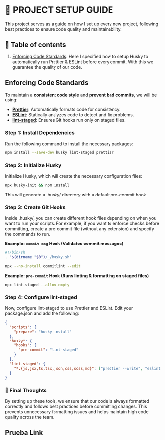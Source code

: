# 🚀 PROJECT SETUP GUIDE

This project serves as a guide on how I set up every new project, following best practices to ensure code quality and maintainability.

## 📜 Table of contents

1. [Enforcing Code Standards](#enforcing-code-standards). Here I specified how to setup Husky to automatically run Prettier & ESLint before every commit. With this we guarantee the quality of our code.

## Enforcing Code Standards

To maintain a **consistent code style** and **prevent bad commits**, we will be using:

- [**Prettier**](https://prettier.io/): Automatically formats code for consistency.
- [**ESLint**](https://eslint.org/): Statically analyzes code to detect and fix problems.
- [**lint-staged**](https://github.com/lint-staged/lint-staged): Ensures Git hooks run only on staged files.

### Step 1: Install Dependencies

Run the following command to install the necessary packages:

```bash
npm install --save-dev husky lint-staged prettier
```

### Step 2: Initialize Husky

Initialize Husky, which will create the necessary configuration files:

```bash
npx husky-init && npm install
```

This will generate a .husky/ directory with a default pre-commit hook.

### Step 3: Create Git Hooks

Inside .husky/, you can create different hook files depending on when you want to run your scripts.
For example, if you want to enforce checks before committing, create a pre-commit file (without any extension) and specify the commands to run.

**Example: `commit-msg` Hook (Validates commit messages)**

```bash
#!/bin/sh
. "$(dirname "$0")/_/husky.sh"

npx --no-install commitlint --edit
```

**Example: `pre-commit` Hook (Runs linting & formatting on staged files)**

```bash
npx lint-staged --allow-empty
```

### Step 4: Configure lint-staged

Now, configure lint-staged to use Prettier and ESLint.
Edit your package.json and add the following:

```json
{
  "scripts": {
    "prepare": "husky install"
  },
  "husky": {
    "hooks": {
      "pre-commit": "lint-staged"
    }
  },
  "lint-staged": {
    "*.{js,jsx,ts,tsx,json,css,scss,md}": ["prettier --write", "eslint --fix"]
  }
}
```

### 🎯 Final Thoughts

By setting up these tools, we ensure that our code is always formatted correctly and follows best practices before committing changes.
This prevents unnecessary formatting issues and helps maintain high code quality across the team.

## Prueba Link
